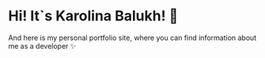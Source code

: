 # Hi! It`s Karolina Balukh! 🤗
And here is my personal portfolio site, where you can find information about me as a developer ✨
